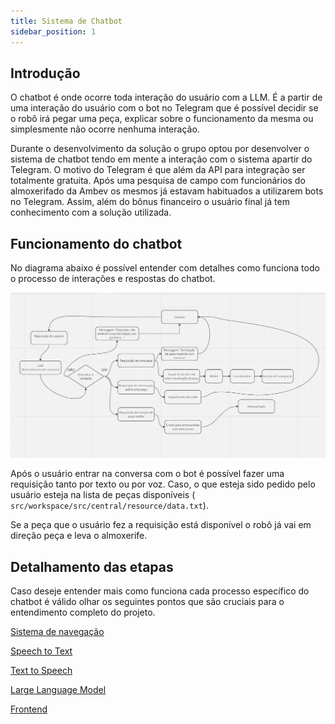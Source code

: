 ```yaml
---
title: Sistema de Chatbot 
sidebar_position: 1
---
```


## Introdução 

O chatbot é onde ocorre toda interação do usuário com a LLM. É a partir de uma interação do usuário com o bot no Telegram que é possível decidir se o robô irá pegar uma peça, explicar sobre o funcionamento da mesma ou simplesmente não ocorre nenhuma interação. 

Durante o desenvolvimento da solução o grupo optou por desenvolver o sistema de chatbot tendo em mente a interação com o sistema apartir do Telegram. O motivo do Telegram é que além da API para integração ser totalmente gratuita. Após uma pesquisa de campo com funcionários do almoxerifado da Ambev os mesmos já estavam habituados a utilizarem bots no Telegram. Assim, além do bônus financeiro o usuário final já tem conhecimento com a solução utilizada.

## Funcionamento do chatbot

No diagrama abaixo é possível entender com detalhes como funciona todo o processo de interações e respostas do chatbot.

![Contexto](../../assets/fluxo_chatbot-2.png)

Após o usuário entrar na conversa com o bot é possível fazer uma requisição tanto por texto ou por voz. Caso, o que esteja sido pedido pelo usuário esteja na lista de peças disponíveis ( <code>src/workspace/src/central/resource/data.txt</code>).

Se a peça que o usuário fez a requisição está disponível o robô já vai em direção peça e leva o almoxerife.

## Detalhamento das etapas 

Caso deseje entender mais como funciona cada processo específico do chatbot é válido olhar os seguintes pontos que são cruciais para o entendimento completo do projeto. 

[Sistema de navegação](https://2023m8t2-inteli.github.io/grupo2/sprint3/Sistema%20de%20navega%C3%A7%C3%A3o/)

[Speech to Text](https://2023m8t2-inteli.github.io/grupo2/sprint4/Speech-to-Text/)

[Text to Speech](https://2023m8t2-inteli.github.io/grupo2/sprint4/Text-to-Speech/)

[Large Language Model](https://2023m8t2-inteli.github.io/grupo2/sprint3/LLM/)

[Frontend](https://2023m8t2-inteli.github.io/grupo2/sprint2/Frontend/) 
